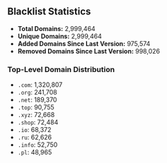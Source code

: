 ## Blacklist Statistics

- **Total Domains:** 2,999,464
- **Unique Domains:** 2,999,464
- **Added Domains Since Last Version:** 975,574
- **Removed Domains Since Last Version:** 998,026

### Top-Level Domain Distribution

-  `.com`: 1,320,807
-  `.org`: 241,708
-  `.net`: 189,370
-  `.top`: 90,755
-  `.xyz`: 72,668
-  `.shop`: 72,484
-  `.io`: 68,372
-  `.ru`: 62,626
-  `.info`: 52,750
-  `.pl`: 48,965
